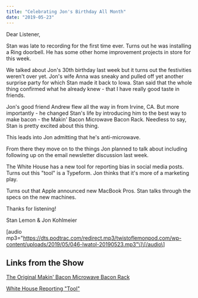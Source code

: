 ```yaml
---
title: "Celebrating Jon's Birthday All Month"
date: "2019-05-23"
---
```


Dear Listener,

Stan was late to recording for the first time ever. Turns out he was installing a Ring doorbell. He has some other home improvement projects in store for this week.

We talked about Jon's 30th birthday last week but it turns out the festivities weren't over yet. Jon's wife Anna was sneaky and pulled off yet another surprise party for which Stan made it back to Iowa. Stan said that the whole thing confirmed what he already knew - that I have really good taste in friends.

Jon's good friend Andrew flew all the way in from Irvine, CA. But more importantly - he changed Stan's life by introducing him to the best way to make bacon - the Makin' Bacon Microwave Bacon Rack. Needless to say, Stan is pretty excited about this thing.

This leads into Jon admitting that he's anti-microwave.

From there they move on to the things Jon planned to talk about including following up on the email newsletter discussion last week.

The White House has a new tool for reporting bias in social media posts. Turns out this "tool" is a Typeform. Jon thinks that it's more of a marketing play.

Turns out that Apple announced new MacBook Pros. Stan talks through the specs on the new machines.

Thanks for listening!

Stan Lemon & Jon Kohlmeier

\[audio mp3="https://dts.podtrac.com/redirect.mp3/twistoflemonpod.com/wp-content/uploads/2019/05/046-lwatol-20190523.mp3"\]\[/audio\]

## Links from the Show

[The Original Makin' Bacon Microwave Bacon Rack](https://amzn.to/2Mfnna2)

[White House Reporting "Tool"](https://www.theverge.com/2019/5/15/18626785/white-house-trump-censorsip-tool-twitter-instagram-facebook-conservative-bias-social-media)
